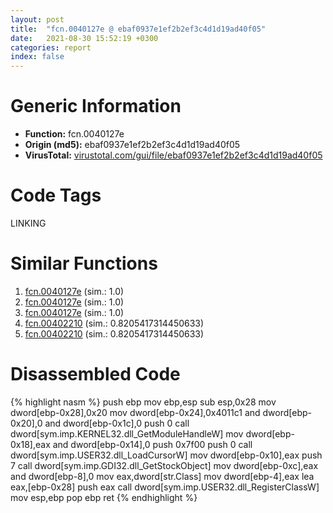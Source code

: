 ```yaml
---
layout: post
title:  "fcn.0040127e @ ebaf0937e1ef2b2ef3c4d1d19ad40f05"
date:   2021-08-30 15:52:19 +0300
categories: report
index: false
---
```


# Generic Information
- **Function:** fcn.0040127e
- **Origin (md5):** ebaf0937e1ef2b2ef3c4d1d19ad40f05
- **VirusTotal:** [virustotal.com/gui/file/ebaf0937e1ef2b2ef3c4d1d19ad40f05][virustotal_ref]

# Code Tags
<span class="tag" id="LINKING">LINKING</span>


# Similar Functions

1. [fcn.0040127e][similar_1_ref] (sim.: 1.0)
2. [fcn.0040127e][similar_2_ref] (sim.: 1.0)
3. [fcn.0040127e][similar_3_ref] (sim.: 1.0)
4. [fcn.00402210][similar_4_ref] (sim.: 0.8205417314450633)
5. [fcn.00402210][similar_5_ref] (sim.: 0.8205417314450633)


# Disassembled Code

{% highlight nasm %}
push ebp
mov ebp,esp
sub esp,0x28
mov dword[ebp-0x28],0x20
mov dword[ebp-0x24],0x4011c1
and dword[ebp-0x20],0
and dword[ebp-0x1c],0
push 0
call dword[sym.imp.KERNEL32.dll_GetModuleHandleW]
mov dword[ebp-0x18],eax
and dword[ebp-0x14],0
push 0x7f00
push 0
call dword[sym.imp.USER32.dll_LoadCursorW]
mov dword[ebp-0x10],eax
push 7
call dword[sym.imp.GDI32.dll_GetStockObject]
mov dword[ebp-0xc],eax
and dword[ebp-8],0
mov eax,dword[str.Class]
mov dword[ebp-4],eax
lea eax,[ebp-0x28]
push eax
call dword[sym.imp.USER32.dll_RegisterClassW]
mov esp,ebp
pop ebp
ret 
{% endhighlight %}


[similar_1_ref]: /report/fcn.0040127e@9c3e9743674b44dfd8ec923c8ffbe016
[similar_2_ref]: /report/fcn.0040127e@70e9569a63e2c5481707e2ba7c663021
[similar_3_ref]: /report/fcn.0040127e@654e6b0be4a673e5e2e5701863f36729
[similar_4_ref]: /report/fcn.00402210@8d996434378dbdbb47e86342be5446c7
[similar_5_ref]: /report/fcn.00402210@c2f40b3bc10e39d3d975422ee4d09bab
[virustotal_ref]: https://www.virustotal.com/gui/file/ebaf0937e1ef2b2ef3c4d1d19ad40f05